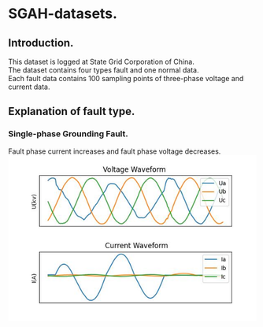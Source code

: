# SGAH-datasets.
## Introduction.
This dataset is logged at State Grid Corporation of China.  
The dataset contains four types fault and one normal data.  
Each fault data contains 100 sampling points of three-phase voltage and current data.  
## Explanation of fault type.
### Single-phase Grounding Fault.  
Fault phase current increases and fault phase voltage decreases.  
![SGF](/images/SGF.jpg)
